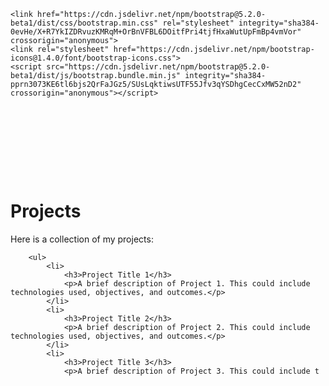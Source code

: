 <!DOCTYPE html>
<html class="h-100">
<head>
    <title>Projects | Lexie Midtun</title>
    <link rel="stylesheet" href="//cdnjs.cloudflare.com/ajax/libs/normalize/8.0.1/normalize.min.css">
    <script src="https://ajax.googleapis.com/ajax/libs/jquery/3.6.0/jquery.min.js"></script>
    <link rel="stylesheet" href="/assets/styles/font-awesome-4.7.0/css/font-awesome.css">
    
    <link href="https://cdn.jsdelivr.net/npm/bootstrap@5.2.0-beta1/dist/css/bootstrap.min.css" rel="stylesheet" integrity="sha384-0evHe/X+R7YkIZDRvuzKMRqM+OrBnVFBL6DOitfPri4tjfHxaWutUpFmBp4vmVor" crossorigin="anonymous">
    <link rel="stylesheet" href="https://cdn.jsdelivr.net/npm/bootstrap-icons@1.4.0/font/bootstrap-icons.css">
    <script src="https://cdn.jsdelivr.net/npm/bootstrap@5.2.0-beta1/dist/js/bootstrap.bundle.min.js" integrity="sha384-pprn3073KE6tl6bjs2QrFaJGz5/SUsLqktiwsUTF55Jfv3qYSDhgCecCxMW52nD2" crossorigin="anonymous"></script>
</head>

<body class="d-flex flex-column h-100">

<header id="header">
    <script>
        $(function() {
            $("#header").load("/assets/html/header.html");
        });
    </script>
</header>

<main class="flex-shrink-1" style="padding-top: 70px;"> <!-- Added padding to account for the navbar height -->
    <div class="container" style="max-width:1000px;">
        <h1>Projects</h1>
        <p>Here is a collection of my projects:</p>
        
        <ul>
            <li>
                <h3>Project Title 1</h3>
                <p>A brief description of Project 1. This could include technologies used, objectives, and outcomes.</p>
            </li>
            <li>
                <h3>Project Title 2</h3>
                <p>A brief description of Project 2. This could include technologies used, objectives, and outcomes.</p>
            </li>
            <li>
                <h3>Project Title 3</h3>
                <p>A brief description of Project 3. This could include t
